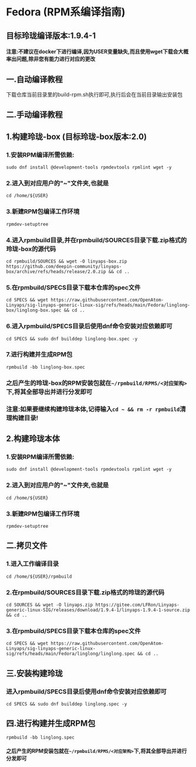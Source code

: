 # Fedora (RPM系编译指南)

## 目标玲珑编译版本:1.9.4-1

#### 注意:不建议在docker下进行编译,因为USER变量缺失,而且使用wget下载会大概率出问题,除非您有能力进行对应的更改

## 一.自动编译教程

下载仓库当前目录里的build-rpm.sh执行即可,执行后会在当前目录输出安装包

## 二.手动编译教程

## 1.构建玲珑-box (目标玲珑-box版本:2.0)

### 1.安装RPM编译所需依赖:

`sudo dnf install @development-tools rpmdevtools rpmlint wget -y`

### 2.进入到对应用户的"~"文件夹,也就是

`cd /home/${USER}`

### 3.新建RPM包编译工作环境

`rpmdev-setuptree`

### 4.进入rpmbuild目录,并在rpmbuild/SOURCES目录下载.zip格式的玲珑-box的源代码

`cd rpmbuild/SOURCES && wget -O linyaps-box.zip https://github.com/deepin-community/linyaps-box/archive/refs/heads/release/2.0.zip && cd ..`

### 5.在rpmbuild/SPECS目录下载本仓库的spec文件

`cd SPECS && wget https://raw.githubusercontent.com/OpenAtom-Linyaps/sig-linyaps-generic-linux-sig/refs/heads/main/Fedora/linglong-box/linglong-box.spec && cd ..`

### 6.进入rpmbuild/SPECS目录后使用dnf命令安装对应依赖即可

`cd SPECS && sudo dnf builddep linglong-box.spec -y`

### 7.进行构建并生成RPM包

`rpmbuild -bb linglong-box.spec`



### 之后产生的玲珑-box的RPM安装包就在`~/rpmbuild/RPMS/<对应架构>`下,将其全部导出并进行分发即可



### 注意:如果要继续构建玲珑本体,记得输入`cd ~ && rm -r rpmbuild`清理构建目录!



## 2.构建玲珑本体

### 1.安装RPM编译所需依赖:

`sudo dnf install @development-tools rpmdevtools rpmlint wget -y`

### 2.进入到对应用户的"~"文件夹,也就是

`cd /home/${USER}`

### 3.新建RPM包编译工作环境

`rpmdev-setuptree`

## 二.拷贝文件

### 1.进入工作编译目录

`cd /home/${USER}/rpmbuild`

### 2.在rpmbuild/SOURCES目录下载.zip格式的玲珑的源代码

`cd SOURCES && wget -O linyaps.zip https://gitee.com/LFRon/Linyaps-generic-linux-SIG/releases/download/1.9.4-1/linyaps-1.9.4-1-source.zip && cd ..`

### 3.在rpmbuild/SPECS目录下载本仓库的spec文件

`cd SPECS && wget https://raw.githubusercontent.com/OpenAtom-Linyaps/sig-linyaps-generic-linux-sig/refs/heads/main/Fedora/linglong/linglong.spec && cd ..`

## 三.安装构建玲珑

### 进入rpmbuild/SPECS目录后使用dnf命令安装对应依赖即可

`cd SPECS && sudo dnf builddep linglong.spec -y`

## 四.进行构建并生成RPM包

`rpmbuild -bb linglong.spec`

#### 之后产生的RPM安装包就在`~/rpmbuild/RPMS/<对应架构>`下,将其全部导出并进行分发即可
